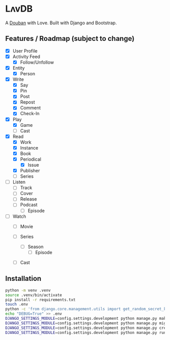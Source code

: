 # LʌvDB

A [Douban](https://www.douban.com/) with Love. Built with Django and Bootstrap.

## Features / Roadmap (subject to change)

- [x] User Profile
- [x] Activity Feed
    - [x] Follow/Unfollow
- [x] Entity
    - [x] Person
- [x] Write
    - [x] Say
    - [x] Pin 
    - [x] Post
    - [x] Repost 
    - [x] Comment 
    - [x] Check-In
- [x] Play
    - [x] Game
    - [ ] Cast
- [x] Read
    - [x] Work
    - [x] Instance
    - [x] Book
    - [x] Periodical
        - [x] Issue
    - [x] Publisher
    - [ ] Series
- [ ] Listen
    - [ ] Track
    - [ ] Cover
    - [ ] Release
    - [ ] Podcast
        - [ ] Episode
- [ ] Watch
    - [ ] Movie
    - [ ] Series
        - [ ] Season
            - [ ] Episode
    - [ ] Cast


## Installation

```bash
python -m venv .venv
source .venv/bin/activate
pip install -r requirements.txt
touch .env
python -c 'from django.core.management.utils import get_random_secret_key; print("SECRET_KEY="+get_random_secret_key())' > .env
echo "DEBUG=True" >> .env
DJANGO_SETTINGS_MODULE=config.settings.development python manage.py makemigrations
DJANGO_SETTINGS_MODULE=config.settings.development python manage.py migrate
DJANGO_SETTINGS_MODULE=config.settings.development python manage.py createsuperuser
DJANGO_SETTINGS_MODULE=config.settings.development python manage.py runserver
```
